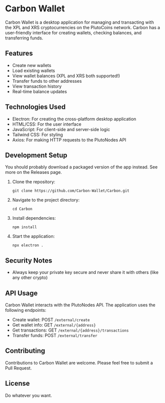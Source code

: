 # Carbon Wallet

Carbon Wallet is a desktop application for managing and transacting with the XPL and XRS cryptocurrencies on the PlutoCoins network. Carbon has a user-friendly interface for creating wallets, checking balances, and transferring funds.

## Features

- Create new wallets
- Load existing wallets
- View wallet balances (XPL and XRS both supported!)
- Transfer funds to other addresses
- View transaction history
- Real-time balance updates

## Technologies Used

- Electron: For creating the cross-platform desktop application
- HTML/CSS: For the user interface
- JavaScript: For client-side and server-side logic
- Tailwind CSS: For styling
- Axios: For making HTTP requests to the PlutoNodes API

## Development Setup

You should probably download a packaged version of the app instead. See more on the Releases page.

1. Clone the repository:
   ```
   git clone https://github.com/Carbon-Wallet/Carbon.git
   ```

2. Navigate to the project directory:
   ```
   cd Carbon
   ```

3. Install dependencies:
   ```
   npm install
   ```

4. Start the application:
   ```
   npx electron .
   ```

## Security Notes

- Always keep your private key secure and never share it with others (like any other crypto)

## API Usage

Carbon Wallet interacts with the PlutoNodes API. The application uses the following endpoints:

- Create wallet: POST `/external/create`
- Get wallet info: GET `/external/{address}`
- Get transactions: GET `/external/{address}/transactions`
- Transfer funds: POST `/external/transfer`

## Contributing

Contributions to Carbon Wallet are welcome. Please feel free to submit a Pull Request.

## License

Do whatever you want.
